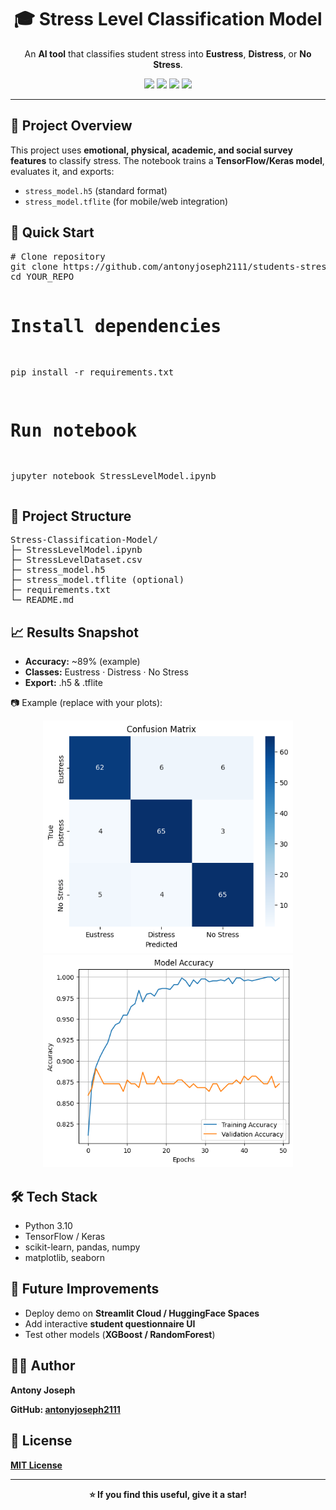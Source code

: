 <h1 align="center">🎓 Stress Level Classification Model</h1>

<p align="center">
  An <b>AI tool</b> that classifies student stress into 
  <b>Eustress</b>, <b>Distress</b>, or <b>No Stress</b>.
</p>

<p align="center">
  <img src="https://img.shields.io/badge/Python-3.10-blue?style=for-the-badge&logo=python" />
  <img src="https://img.shields.io/badge/TensorFlow-2.x-orange?style=for-the-badge&logo=tensorflow" />
  <img src="https://img.shields.io/badge/Keras-DL-red?style=for-the-badge&logo=keras" />
  <img src="https://img.shields.io/badge/Scikit--Learn-ML-green?style=for-the-badge&logo=scikitlearn" />
</p>

<hr/>

<h2>📌 Project Overview</h2>
<p>
This project uses <b>emotional, physical, academic, and social survey features</b> 
to classify stress. The notebook trains a <b>TensorFlow/Keras model</b>, evaluates it, and exports:
<ul>
  <li><code>stress_model.h5</code> (standard format)</li>
  <li><code>stress_model.tflite</code> (for mobile/web integration)</li>
</ul>
</p>

<h2>🧭 Quick Start</h2>
<pre>
# Clone repository
git clone https://github.com/antonyjoseph2111/students-stress-prediction-ai
cd YOUR_REPO

# Install dependencies
pip install -r requirements.txt

# Run notebook
jupyter notebook StressLevelModel.ipynb
</pre>

<h2>📁 Project Structure</h2>
<pre>
Stress-Classification-Model/
├─ StressLevelModel.ipynb
├─ StressLevelDataset.csv
├─ stress_model.h5
├─ stress_model.tflite (optional)
├─ requirements.txt
└─ README.md
</pre>

<h2>📈 Results Snapshot</h2>
<ul>
  <li><b>Accuracy:</b> ~89% (example)</li>
  <li><b>Classes:</b> Eustress · Distress · No Stress</li>
  <li><b>Export:</b> .h5 & .tflite</li>
</ul>

<p>📷 Example (replace with your plots):</p>
<p align="center">
  <img src="assets/confusion_matrix.png" width="400" />
  <img src="assets/accuracy_plot.png" width="400" />
</p>

<h2>🛠️ Tech Stack</h2>
<ul>
  <li>Python 3.10</li>
  <li>TensorFlow / Keras</li>
  <li>scikit-learn, pandas, numpy</li>
  <li>matplotlib, seaborn</li>
</ul>

<h2>🔮 Future Improvements</h2>
<ul>
  <li>Deploy demo on <b>Streamlit Cloud / HuggingFace Spaces</b></li>
  <li>Add interactive <b>student questionnaire UI</b></li>
  <li>Test other models (<b>XGBoost / RandomForest</b>)</li>
</ul>

<h2>👨‍💻 Author</h2>
<p><b>Antony Joseph</p>
<p>GitHub: <a href="https://github.com/antonyjoseph2111">antonyjoseph2111</a></p>

<h2>📄 License</h2>
<p><a href="https://github.com/antonyjoseph2111/students-stress-prediction-ai/blob/main/LICENSE">MIT License</a></p>

<hr/>
<p align="center">⭐ If you find this useful, give it a star!</p>

